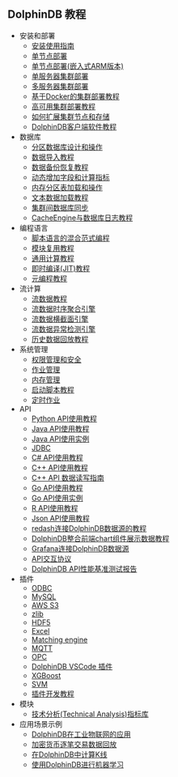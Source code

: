 ## DolphinDB 教程

- 安装和部署
    - [安装使用指南](dolphindb_user_guide.md)
    - [单节点部署](standalone_server.md)
    - [单节点部署(嵌入式ARM版本)](ARM_standalone_deploy.md)
    - [单服务器集群部署](single_machine_cluster_deploy.md)
    - [多服务器集群部署](multi_machine_cluster_deploy.md)
    - [基于Docker的集群部署教程](docker_deployment.md)
    - [高可用集群部署教程](ha_cluster_deployment.md)
    - [如何扩展集群节点和存储](scale_out_cluster.md)
    - [DolphinDB客户端软件教程](client_tool_tutorial.md)
- 数据库
    - [分区数据库设计和操作](database.md)
    - [数据导入教程](import_data.md)
    - [数据备份恢复教程](restore-backup.md)
    - [动态增加字段和计算指标](add_column.md)
    - [内存分区表加载和操作](partitioned_in_memory_table.md)
    - [文本数据加载教程](import_csv.md)
    - [集群间数据库同步](data_synchronization_between_clusters.md)
    - [CacheEngine与数据库日志教程](redoLog_cacheEngine.md)
- 编程语言
    - [脚本语言的混合范式编程](hybrid_programming_paradigms.md)
    - [模块复用教程](module_tutorial.md)
    - [通用计算教程](general_computing.md)
    - [即时编译(JIT)教程](jit.md)
    - [元编程教程](meta_programming.md)
- 流计算
    - [流数据教程](streaming_tutorial.md)
    - [流数据时序聚合引擎](stream_aggregator.md)
    - [流数据横截面引擎](streaming_crossSectionalAggregator.md)
    - [流数据异常检测引擎](Anomaly_Detection_Engine.md)
    - [历史数据回放教程](historical_data_replay.md)
- 系统管理
    - [权限管理和安全](ACL_and_Security.md)
    - [作业管理](job_management_tutorial.md)
    - [内存管理](memory_management.md)
    - [启动脚本教程](Startup.md)
    - [定时作业](scheduledJob.md)
- API
    - [Python API使用教程](https://github.com/dolphindb/api_python3/blob/master/README.md)
    - [Java API使用教程](https://github.com/dolphindb/api-java/blob/master/README_CN.md)
    - [Java API使用实例](https://github.com/dolphindb/api-java/blob/master/example/README_CN.md)
	- [JDBC](https://github.com/dolphindb/jdbc/blob/master/README_CN.md)
    - [C# API使用教程](https://github.com/dolphindb/api-csharp/blob/master/README_CN.md)
    - [C++ API使用教程](https://github.com/dolphindb/api-cplusplus/blob/master/README_CN.md)
    - [C++ API 数据读写指南](c%2B%2Bapi.md)
    - [Go API使用教程](https://github.com/dolphindb/api-go/blob/master/README.md)
    - [Go API使用实例](https://github.com/dolphindb/api-go/blob/master/example/README_CN.md)
    - [R API使用教程](https://github.com/dolphindb/api-r/blob/master/README_CN.md)
    - [Json API使用教程](https://github.com/dolphindb/api-json/blob/master/README_CN.md)
    - [redash连接DolphinDB数据源的教程](data_interface_for_redash.md)
    - [DolphinDB整合前端chart组件展示数据教程](web_chart_integration.md)
    - [Grafana连接DolphinDB数据源](https://github.com/dolphindb/grafana-datasource/blob/master/README_CN.md)
    - [API交互协议](api_protocol.md)
    - [DolphinDB API性能基准测试报告](api_performance.md)
- 插件
    - [ODBC](../../../DolphinDBPlugin/blob/master/odbc/README.md)
    - [MySQL](https://github.com/dolphindb/DolphinDBPlugin/blob/master/mysql/README_CN.md)
    - [AWS S3](https://github.com/dolphindb/DolphinDBPlugin/blob/master/aws/README_CN.md)
    - [zlib](https://github.com/dolphindb/DolphinDBPlugin/blob/master/zlib/README_CN.md)
    - [HDF5](https://github.com/dolphindb/DolphinDBPlugin/blob/master/hdf5/README_CN.md)
    - [Excel](https://github.com/dolphindb/excel-add-in)
    - [Matching engine](https://github.com/dolphindb/DolphinDBPlugin/blob/master/MatchingEngine/README.md)
    - [MQTT](https://github.com/dolphindb/DolphinDBPlugin/blob/master/mqtt/README_CN.md)
    - [OPC](https://github.com/dolphindb/DolphinDBPlugin/blob/master/opc/README_CN.md)
    - [DolphinDB VSCode 插件](vscode_extension.md)
    - [XGBoost](https://github.com/dolphindb/DolphinDBPlugin/blob/master/XGBoost/README_CN.md)
    - [SVM](https://github.com/dolphindb/DolphinDBPlugin/blob/master/svm/README_CN.md)
    - [插件开发教程](plugin_development_tutorial.md)
- 模块
    - [技术分析(Technical Analysis)指标库](ta.md) 
- 应用场景示例
    - [DolphinDB在工业物联网的应用](iot_demo.md)
    - [加密货币逐笔交易数据回放](https://github.com/dolphindb/applications/blob/master/cryptocurr_replay/README.md)
    - [在DolphinDB中计算K线](OHLC.md) 
	- [使用DolphinDB进行机器学习](machine_learning.md)
